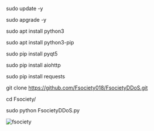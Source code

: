 sudo update -y



sudo apgrade -y




sudo apt install  python3



sudo apt install python3-pip



sudo pip install pyqt5



sudo pip install aiohttp



sudo pip install requests



git clone https://github.com/Fsociety018/FsocietyDDoS.git
 



cd Fsociety/





sudo python FsocietyDDoS.py

![fsociety](https://github.com/user-attachments/assets/75a9e713-3a05-4596-ba71-3ef726240562)

